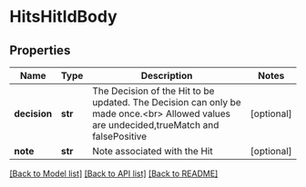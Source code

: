 # HitsHitIdBody

## Properties
Name | Type | Description | Notes
------------ | ------------- | ------------- | -------------
**decision** | **str** | The Decision of the Hit to be updated. The Decision can only be made once.&lt;br&gt; Allowed values are undecided,trueMatch and falsePositive | [optional] 
**note** | **str** | Note associated with the Hit | [optional] 

[[Back to Model list]](../README.md#documentation-for-models) [[Back to API list]](../README.md#documentation-for-api-endpoints) [[Back to README]](../README.md)


